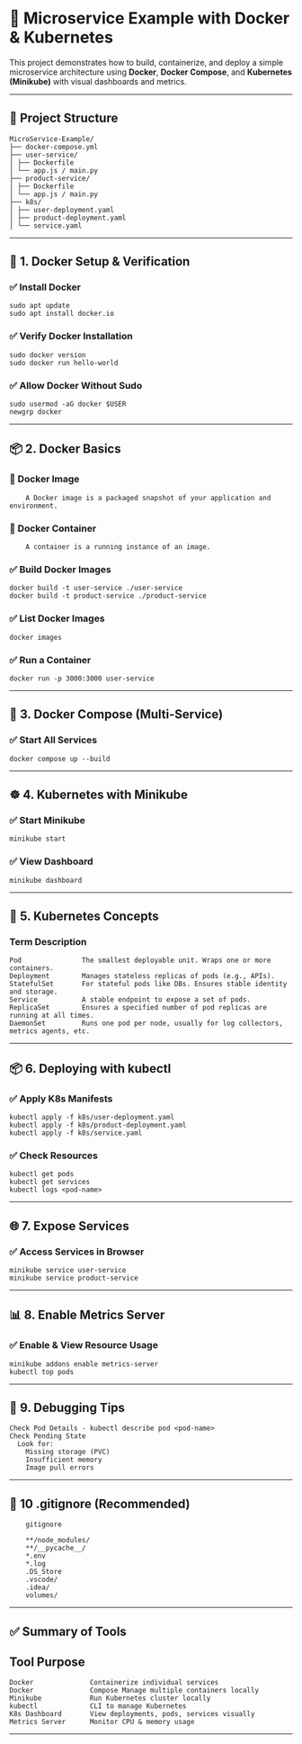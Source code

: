 # 🧩 Microservice Example with Docker & Kubernetes

This project demonstrates how to build, containerize, and deploy a simple microservice architecture using **Docker**, **Docker Compose**, and **Kubernetes (Minikube)** with visual dashboards and metrics.

------------------------------------------------------------------------

## 🚀 Project Structure

    MicroService-Example/
    ├── docker-compose.yml
    ├── user-service/
    │ ├── Dockerfile
    │ └── app.js / main.py
    ├── product-service/
    │ ├── Dockerfile
    │ └── app.js / main.py
    ├── k8s/
    │ ├── user-deployment.yaml
    │ ├── product-deployment.yaml
    │ └── service.yaml


------------------------------------------------------------------------

## 🔧 1. Docker Setup & Verification

### ✅ Install Docker
    sudo apt update
    sudo apt install docker.io

### ✅ Verify Docker Installation
    sudo docker version
    sudo docker run hello-world
### ✅ Allow Docker Without Sudo
    sudo usermod -aG docker $USER
    newgrp docker


----------------------------------------------------------------------------

##  📦 2. Docker Basics

### 🔹 Docker Image
        A Docker image is a packaged snapshot of your application and environment.

### 🔹 Docker Container
        A container is a running instance of an image.

### ✅ Build Docker Images
    docker build -t user-service ./user-service
    docker build -t product-service ./product-service
### ✅ List Docker Images
    docker images
### ✅ Run a Container
    docker run -p 3000:3000 user-service

----------------------------------------------------------------------------

##  🔄 3. Docker Compose (Multi-Service)

### ✅ Start All Services
    docker compose up --build

----------------------------------------------------------------------------

##  ☸️ 4. Kubernetes with Minikube

### ✅ Start Minikube
    minikube start
### ✅ View Dashboard
    minikube dashboard

----------------------------------------------------------------------------

##  🧠 5. Kubernetes Concepts

### Term	            Description
    Pod	              The smallest deployable unit. Wraps one or more containers.
    Deployment	      Manages stateless replicas of pods (e.g., APIs).
    StatefulSet	      For stateful pods like DBs. Ensures stable identity and storage.
    Service	          A stable endpoint to expose a set of pods.
    ReplicaSet	      Ensures a specified number of pod replicas are running at all times.
    DaemonSet	      Runs one pod per node, usually for log collectors, metrics agents, etc.

----------------------------------------------------------------------------

##  📦 6. Deploying with kubectl

### ✅ Apply K8s Manifests
    kubectl apply -f k8s/user-deployment.yaml
    kubectl apply -f k8s/product-deployment.yaml
    kubectl apply -f k8s/service.yaml
    
### ✅ Check Resources
    kubectl get pods
    kubectl get services
    kubectl logs <pod-name>

----------------------------------------------------------------------------

##  🌐 7. Expose Services

### ✅ Access Services in Browser
    minikube service user-service
    minikube service product-service
    
----------------------------------------------------------------------------
    
##  📊 8. Enable Metrics Server

### ✅ Enable & View Resource Usage
    minikube addons enable metrics-server
    kubectl top pods

----------------------------------------------------------------------------


##  🧪 9. Debugging Tips
    Check Pod Details - kubectl describe pod <pod-name>
    Check Pending State
      Look for:
        Missing storage (PVC)
        Insufficient memory
        Image pull errors

        
----------------------------------------------------------------------------

##  📁 10 .gitignore (Recommended)
        gitignore

        **/node_modules/
        **/__pycache__/
        *.env
        *.log
        .DS_Store
        .vscode/
        .idea/
        volumes/

----------------------------------------------------------------------------


## ✅ Summary of Tools

  ## Tool	              Purpose
    Docker	            Containerize individual services
    Docker              Compose	Manage multiple containers locally
    Minikube	        Run Kubernetes cluster locally
    kubectl	            CLI to manage Kubernetes
    K8s Dashboard	    View deployments, pods, services visually
    Metrics Server	    Monitor CPU & memory usage

----------------------------------------------------------------------------

